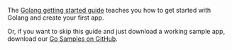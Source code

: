 The [Golang getting started guide](https://golang.org/doc/install) teaches you how to get started with Golang and create your first app.

Or, if you want to skip this guide and just download a working sample app, download our [Go Samples on GitHub](https://github.com/okta/samples-golang/tree/master/resource-server).
